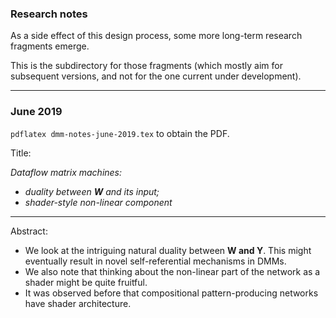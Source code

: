 ### Research notes

As a side effect of this design process, some more long-term research fragments emerge.

This is the subdirectory for those fragments (which mostly aim for subsequent versions, and not for the one current under development).

---

### June 2019

`pdflatex dmm-notes-june-2019.tex` to obtain the PDF.

Title:

_Dataflow matrix machines:_
  * _duality between **W** and its input;_
  * _shader-style non-linear component_

---

Abstract:
  * We look at the intriguing natural duality between **W and Y**. This might eventually result in novel self-referential mechanisms in DMMs. 
  * We also note that thinking about the non-linear part of the network as a shader might be quite fruitful. 
  * It was observed before that compositional pattern-producing networks have shader architecture.

